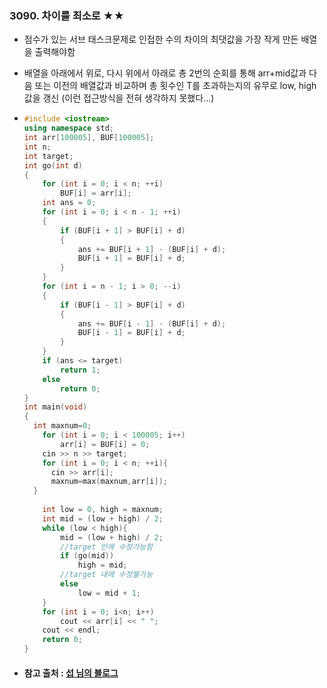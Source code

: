 ### 3090. 차이를 최소로 ★★

- 점수가 있는 서브 태스크문제로 인접한 수의 차이의 최댓값을 가장 작게 만든 배열을 출력해야함

- 배열을 아래에서 위로, 다시 위에서 아래로 총 2번의 순회를 통해 arr+mid값과 다음 또는 이전의 배열값과 비교하며 총 횟수인 T를 초과하는지의 유무로 low, high값을 갱신 (이런 접근방식을 전혀 생각하지 못했다...)

- ```c++
  #include <iostream>
  using namespace std;
  int arr[100005], BUF[100005];
  int n;
  int target;
  int go(int d)
  {
      for (int i = 0; i < n; ++i)
          BUF[i] = arr[i];
      int ans = 0;
      for (int i = 0; i < n - 1; ++i)
      {
          if (BUF[i + 1] > BUF[i] + d)
          {
              ans += BUF[i + 1] - (BUF[i] + d);
              BUF[i + 1] = BUF[i] + d;
          }
      }
      for (int i = n - 1; i > 0; --i)
      {
          if (BUF[i - 1] > BUF[i] + d)
          {
              ans += BUF[i - 1] - (BUF[i] + d);
              BUF[i - 1] = BUF[i] + d;
          }
      }
      if (ans <= target)
          return 1;
      else
          return 0;
  }
  int main(void)
  {	
  	int maxnum=0;
      for (int i = 0; i < 100005; i++)
          arr[i] = BUF[i] = 0;
      cin >> n >> target;
      for (int i = 0; i < n; ++i){
      	cin >> arr[i];
      	maxnum=max(maxnum,arr[i]);
  	}
          
      int low = 0, high = maxnum;
      int mid = (low + high) / 2;
      while (low < high){
          mid = (low + high) / 2;
          //target 안에 수정가능함
          if (go(mid))
              high = mid;
          //target 내에 수정불가능
          else
              low = mid + 1;
      }
      for (int i = 0; i<n; i++)
          cout << arr[i] << " ";
      cout << endl;
      return 0;
  }
  ```

- #### 참고 출처 : [섭 님의 블로그](http://blog.naver.com/PostView.nhn?blogId=zmfldlwl&logNo=221044141645&parentCategoryNo=&categoryNo=56&viewDate=&isShowPopularPosts=true&from=search)


